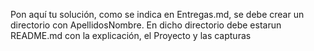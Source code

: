 Pon aquí tu solución, como se indica en Entregas.md, se debe crear un directorio con ApellidosNombre. 
En dicho directorio debe estarun README.md con la explicación, el Proyecto y las capturas
